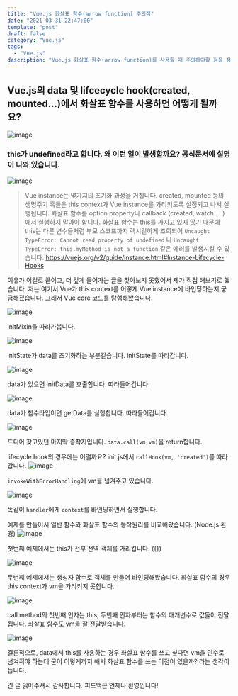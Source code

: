 ```yaml
---
title: "Vue.js 화살표 함수(arrow function) 주의점"
date: "2021-03-31 22:47:00"
template: "post"
draft: false
category: "Vue.js"
tags:
  - "Vue.js"
description: "Vue.js 화살표 함수(arrow function)를 사용할 때 주의해야할 점을 정리합니다."
---
```


## Vue.js의 data 및 lifcecycle hook(created, mounted...)에서 화살표 함수를 사용하면 어떻게 될까요?

![image](https://user-images.githubusercontent.com/32301380/113174861-c6e2f380-9285-11eb-84f7-a6eb709dc537.png)

### this가 undefined라고 합니다. 왜 이런 일이 발생할까요? 공식문서에 설명이 나와 있습니다.

![image](https://user-images.githubusercontent.com/32301380/113163015-bb3dff80-927a-11eb-89b0-0d3f966beaa4.png)


>Vue instance는 몇가지의 초기화 과정을 거칩니다. created, mounted 등의 생명주기 훅들은 this context가 Vue instance를 가리키도록 설정되고 나서 실행됩니다. 화살표 함수를 option property나 callback (created, watch ... ) 에서 실행하지 말아야 합니다. 화살표 함수는 this를 가지고 있지 않기 때문에 this는 다른 변수들처럼 부모 스코프까지 렉시컬하게 조회되어 `Uncaught TypeError: Cannot read property of undefined` 나 `Uncaught TypeError: this.myMethod is not a function` 같은 에러를 발생시킬 수 있습니다.
https://vuejs.org/v2/guide/instance.html#Instance-Lifecycle-Hooks

이유가 이걸로 끝이고, 더 깊게 들어가는 글을 찾아보지 못했어서 제가 직접 해보기로 했습니다. 저는 여기서 Vue가 this context를 어떻게 Vue instance에 바인딩하는지 궁금해졌습니다. 그래서 Vue core 코드를 탐험해봤습니다.

![image](https://user-images.githubusercontent.com/32301380/113174801-b6327d80-9285-11eb-8f2e-42e6c038061d.png)

initMixin을 따라가봅니다.

![image](https://user-images.githubusercontent.com/32301380/113174807-b894d780-9285-11eb-97bc-75642cf9a002.png)

initState가 data를 초기화하는 부분같습니다. initState를 따라갑니다.

![image](https://user-images.githubusercontent.com/32301380/113174818-bc285e80-9285-11eb-93dc-942c57603ed5.png)

data가 있으면 initData를 호출합니다. 따라들어갑니다.

![image](https://user-images.githubusercontent.com/32301380/114290899-ecf66800-9abd-11eb-904a-0e4acf891207.png)

data가 함수타입이면 getData를 실행합니다. 따라들어갑니다.

![image](https://user-images.githubusercontent.com/32301380/113174829-bf234f00-9285-11eb-9a86-be48a52a0287.png)

드디어 찾고있던 마지막 종착지입니다. `data.call(vm,vm)`을 return합니다.

lifecycle hook의 경우에는 어떨까요?
init.js에서 `callHook(vm, 'created')`를 따라갑니다.
![image](https://user-images.githubusercontent.com/32301380/114291077-70fd1f80-9abf-11eb-880b-fd4283478cb0.png)

`invokeWithErrorHandling`에 vm을 넘겨주고 있습니다.

![image](https://user-images.githubusercontent.com/32301380/114291104-a275eb00-9abf-11eb-98ff-25af11ebcb55.png)

똑같이 `handler`에게 `context`를 바인딩하면서 실행합니다.

예제를 만들어서 일반 함수와 화살표 함수의 동작원리를 비교해봤습니다. (Node.js 환경)
![image](https://user-images.githubusercontent.com/32301380/113175262-3527b600-9286-11eb-92d3-3f5c70135703.png)

첫번째 예제에서는 this가 전부 전역 객체를 가리킵니다. ({})


![image](https://user-images.githubusercontent.com/32301380/113175554-82a42300-9286-11eb-9690-c6ad6db3a0d1.png)

두번째 예제에서는 생성자 함수로 객체를 만들어 바인딩해봤습니다. 화살표 함수의 경우 this context가 vm을 가리키지 못합니다.

![image](https://user-images.githubusercontent.com/32301380/113175871-dc0c5200-9286-11eb-9daa-34717229e9fe.png)

call method의 첫번째 인자는 this, 두번째 인자부터는 함수의 매개변수로 값들이 전달됩니다. 화살표 함수도 vm을 잘 전달받습니다.

![image](https://user-images.githubusercontent.com/32301380/113176085-14ac2b80-9287-11eb-84f1-21589938598b.png)

결론적으로, data에서 this를 사용하는 경우 화살표 함수를 쓰고 싶다면 vm을 인수로 넘겨줘야 하는데 굳이 이렇게까지 해서 화살표 함수를 쓰는 이점이 있을까? 라는 생각이 듭니다.

긴 글 읽어주셔서 감사합니다. 피드백은 언제나 환영입니다!
